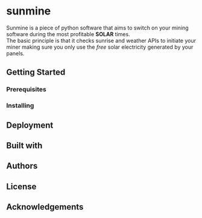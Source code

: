# sunmine

Sunmine is a piece of python software that aims to switch on your mining software during the most profitable **SOLAR** times.  
The basic principle is that it checks sunrise and weather APIs to initiate your miner making sure you only use the *free* solar electricity generated by your panels.

## Getting Started

### Prerequisites

### Installing



## Deployment

## Built with

## Authors

## License

## Acknowledgements
